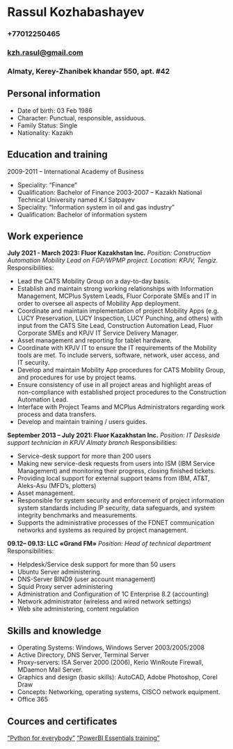 # **Rassul Kozhabashayev**

### +77012250465
### <kzh.rasul@gmail.com>
### Almaty, Kerey-Zhanibek khandar 550, apt. #42

## Personal information
- Date of birth: 03 Feb 1986
- Character: Punctual, responsible, assiduous.
- Family Status: Single
- Nationality: Kazakh

## Education and training
2009-2011 – International Academy of Business 
- Speciality: “Finance”
- Qualification: Bachelor of Finance
2003-2007 – Kazakh National Technical University named K.I Satpayev 
- Speciality: “Information system in oil and gas industry”
- Qualification: Bachelor of information system

## Work experience
**July 2021 - March 2023: Fluor Kazakhstan Inc.**
*Position: Construction Automation Mobility Lead on FGP/WPMP project. Location: KPJV, Tengiz.*
Responsibilities:
- Lead the CATS Mobility Group on a day-to-day basis.
- Establish and maintain strong working relationships with Information Management, MCPlus System Leads, Fluor Corporate SMEs and IT in order to oversee all aspects of Mobility App deployment.
- Coordinate and maintain implementation of project Mobility Apps (e.g. LUCY Preservation, LUCY Inspection, LUCY Punching, and others) with input from the CATS Site Lead, Construction Automation Lead, Fluor Corporate SMEs and KPJV IT Service Delivery Manager.
- Asset management and reporting for tablet hardware.
- Coordinate with KPJV IT to ensure the IT requirements of the Mobility tools are met. To include servers, software, network, user access, and IT security.
- Develop and maintain Mobility App procedures for CATS Mobility Group, and procedures for use by project teams.
- Ensure consistency of use in all project areas and highlight areas of non-compliance with established project procedures to the Construction Automation Lead.
- Interface with Project Teams and MCPlus Administrators regarding work process and data transfers.
- Develop and maintain training / users guides.

**September 2013 – July 2021: Fluor Kazakhstan Inc.**
*Position: IT Deskside support technician in KPJV Almaty branch*
Responsibilities:
- Service-desk support for more than 200 users
- Making new service-desk requests from users into ISM (IBM Service Management) and monitoring their progress, closing finished tickets.
- Providing local support for external support teams from IBM, AT&T, Aleks-Asu (MFD’s, plotters)
- Asset management.
- Responsible for system security and enforcement of project information system standards including IP security, data safeguards, and system integrity benchmarks and measurements.
- Supports the administrative processes of the FDNET communication networks and systems as required by project management.

**09.12– 09.13: LLC «Grand FM»**
*Position: Head of technical department*
Responsibilities:
- Helpdesk/Service desk support for more than 50 users
- Ubuntu Server administering.
- DNS-Server BIND9 (user account management)
- Squid Proxy server administering 
- Administration and Configuration of 1C Enterprise 8.2 (accounting)
- Network administrator (wireless and wired network settings)
- Web site administering, content regulation

## Skills and knowledge
- Operating Systems: Windows, Windows Server 2003/2005/2008
- Active Directory, DNS Server, Terminal Server
- Proxy-servers: ISA Server 2000 (2006), Kerio WinRoute Firewall, MDaemon Mail Server.
- Graphics and design (basic skills): AutoCAD, Adobe Photoshop, Corel Draw
- Concepts: Networking, operating systems, CISCO network equipment.
- Office 365

## Cources and certificates
[“Python for everybody”](https://coursera.org/share/2d447b43acc69debea689959a94cc54f)
[“PowerBI Essentials training”](https://www.linkedin.com/learning/certificates/15329d11464352a4ec0255a23d751d4626a88da633cbfab09881e7cd4783d5f4?trk=share_certificate) 

